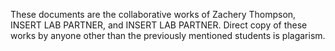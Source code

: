 These documents are the collaborative works of Zachery Thompson, INSERT LAB PARTNER, and INSERT LAB PARTNER. Direct copy of these works
by anyone other than the previously mentioned students is plagarism.
